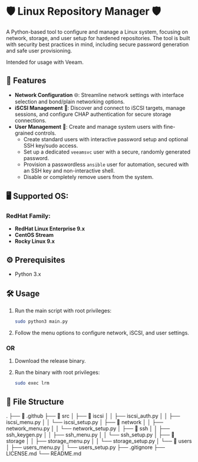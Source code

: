 # 🛡️  Linux Repository Manager 🛡️

A Python-based tool to configure and manage a Linux system, focusing on network, storage, and user setup for hardened repositories. The tool is built with security best practices in mind, including secure password generation and safe user provisioning.

Intended for usage with Veeam.

## 🚀 Features

*   **Network Configuration** 🌐: Streamline network settings with interface selection and bond/plain networking options.
*   **iSCSI Management** 🎯: Discover and connect to iSCSI targets, manage sessions, and configure CHAP authentication for secure storage connections.
*   **User Management** 👤: Create and manage system users with fine-grained controls.
    *   Create standard users with interactive password setup and optional SSH key/sudo access.
    *   Set up a dedicated `veeamsvc` user with a secure, randomly generated password.
    *   Provision a passwordless `ansible` user for automation, secured with an SSH key and non-interactive shell.
    *   Disable or completely remove users from the system.

## 🖥️ Supported OS:

### RedHat Family:
*   **RedHat Linux Enterprise 9.x**
*   **CentOS Stream**
*   **Rocky Linux 9.x**


## ⚙️  Prerequisites

*   Python 3.x

## 🛠️  Usage

1.  Run the main script with root privileges:

    ```bash
    sudo python3 main.py
    ```

2.  Follow the menu options to configure network, iSCSI, and user settings.

###    OR

1.  Download the release binary.

2.  Run the binary with root privileges:

    ```bash
    sudo exec lrm
    ```

## 📂 File Structure

.
├── 📂 .github
├── 📂 src
│   ├── 📂 iscsi
│   │   ├── iscsi_auth.py
│   │   ├── iscsi_menu.py
│   │   └── iscsi_setup.py
│   ├── 📂 network
│   │   ├── network_menu.py
│   │   └── network_setup.py
│   ├── 📂 ssh
│   │   ├── ssh_keygen.py
│   │   ├── ssh_menu.py
│   │   └── ssh_setup.py
│   ├── 📂 storage
│   │   ├── storage_menu.py
│   │   └── storage_setup.py
│   └── 📂 users
│       ├── users_menu.py
│       └── users_setup.py
├── .gitignore
├── LICENSE.md
└── README.md
